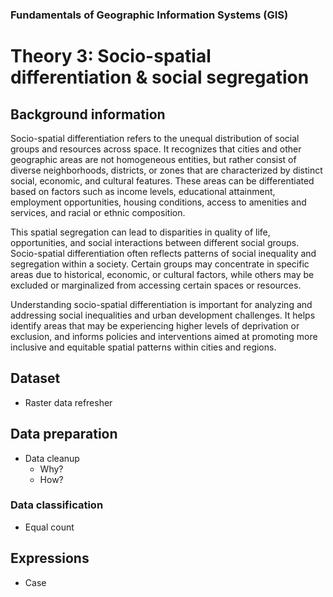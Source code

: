 ### Fundamentals of Geographic Information Systems (GIS)

# Theory 3: Socio-spatial differentiation & social segregation

## Background information
Socio-spatial differentiation refers to the unequal distribution of social groups and resources across space. It recognizes that cities and other geographic areas are not homogeneous entities, but rather consist of diverse neighborhoods, districts, or zones that are characterized by distinct social, economic, and cultural features. These areas can be differentiated based on factors such as income levels, educational attainment, employment opportunities, housing conditions, access to amenities and services, and racial or ethnic composition.

This spatial segregation can lead to disparities in quality of life, opportunities, and social interactions between different social groups. Socio-spatial differentiation often reflects patterns of social inequality and segregation within a society. Certain groups may concentrate in specific areas due to historical, economic, or cultural factors, while others may be excluded or marginalized from accessing certain spaces or resources.

Understanding socio-spatial differentiation is important for analyzing and addressing social inequalities and urban development challenges. It helps identify areas that may be experiencing higher levels of deprivation or exclusion, and informs policies and interventions aimed at promoting more inclusive and equitable spatial patterns within cities and regions.

## Dataset
- Raster data refresher

## Data preparation
- Data cleanup
	- Why?
	- How?

### Data classification 
- Equal count

## Expressions
- Case



<!--stackedit_data:
eyJoaXN0b3J5IjpbNDg2NDgzNzUzLDEzMzIzNzQ5NDgsLTE3MD
UyNTg5MjcsLTE1NDM1MDUwMTVdfQ==
-->